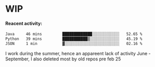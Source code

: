 # WIP

#### Reacent activity:
<!--START_SECTION:waka-->

```txt
Java     46 mins         █████████████░░░░░░░░░░░░   52.65 %
Python   39 mins         ███████████▒░░░░░░░░░░░░░   45.19 %
JSON     1 min           ▓░░░░░░░░░░░░░░░░░░░░░░░░   02.16 %
```

<!--END_SECTION:waka-->

I work during the summer, hence an appareent lack of activity June - September, I also deleted most by old repos pre feb 25

